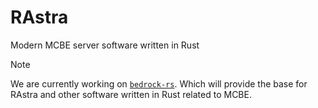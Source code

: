 # RAstra
Modern MCBE server software written in Rust

> [!NOTE]
> We are currently working on [`bedrock-rs`](https://github.com/Adrian8115/bedrock-rs).
> Which will provide the base for RAstra and other software written in Rust related to MCBE.
